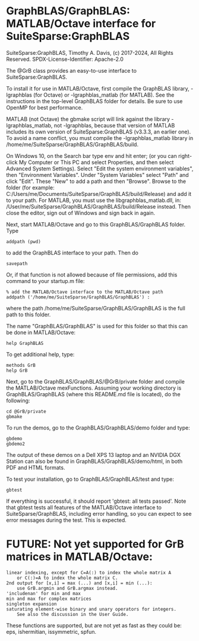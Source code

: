 # GraphBLAS/GraphBLAS: MATLAB/Octave interface for SuiteSparse:GraphBLAS

SuiteSparse:GraphBLAS, Timothy A. Davis, (c) 2017-2024, All Rights Reserved.
SPDX-License-Identifier: Apache-2.0

The @GrB class provides an easy-to-use interface to SuiteSparse:GraphBLAS.

To install it for use in MATLAB/Octave, first compile the GraphBLAS library,
-lgraphblas (for Octave) or -lgraphblas_matlab (for MATLAB).  See the
instructions in the top-level GraphBLAS folder for details.  Be sure to use
OpenMP for best performance.

MATLAB (not Octave) the gbmake script will link against the library
-lgraphblas_matlab, not -lgraphblas, because that version of MATLAB includes
its own version of SuiteSparse:GraphBLAS (v3.3.3, an earlier one).  To avoid a
name conflict, you must compile the -lgraphblas_matlab library in
/home/me/SuiteSparse/GraphBLAS/GraphBLAS/build.

On Windows 10, on the Search bar type env and hit enter; (or you can
right-click My Computer or This PC and select Properties, and then select
Advanced System Settings).  Select "Edit the system environment variables",
then "Environment Variables".  Under "System Variables" select "Path" and click
"Edit".  These "New" to add a path and then "Browse".  Browse to the folder
(for example: C:/Users/me/Documents/SuiteSparse/GraphBLAS/build/Release) and
add it to your path.  For MATLAB, you must use the
libgraphblas_matlab.dll, in:
/User/me/SuiteSparse/GraphBLAS/GraphBLAS/build/Release instead.  Then close the
editor, sign out of Windows and sign back in again.

Next, start MATLAB/Octave and go to this GraphBLAS/GraphBLAS folder.  Type

    addpath (pwd)

to add the GraphBLAS interface to your path.  Then do

    savepath

Or, if that function is not allowed because of file permissions, add this
command to your startup.m file:

    % add the MATLAB/Octave interface to the MATLAB/Octave path
    addpath ('/home/me/SuiteSparse/GraphBLAS/GraphBLAS') :

where the path /home/me/SuiteSparse/GraphBLAS/GraphBLAS is the full path to
this folder.

The name "GraphBLAS/GraphBLAS" is used for this folder so that this can be done
in MATLAB/Octave:

    help GraphBLAS

To get additional help, type:

    methods GrB
    help GrB

Next, go to the GraphBLAS/GraphBLAS/@GrB/private folder and compile the
MATLAB/Octave mexFunctions.  Assuming your working directory is
GraphBLAS/GraphBLAS (where this README.md file is located), do the following:

    cd @GrB/private
    gbmake

To run the demos, go to the GraphBLAS/GraphBLAS/demo folder and type:

    gbdemo
    gbdemo2

The output of these demos on a Dell XPS 13 laptop and an NVIDIA DGX Station can
also be found in GraphBLAS/GraphBLAS/demo/html, in both PDF and HTML formats.

To test your installation, go to GraphBLAS/GraphBLAS/test and type:

    gbtest

If everything is successful, it should report 'gbtest: all tests passed'.  Note
that gbtest tests all features of the MATLAB/Octave interface to
SuiteSparse/GraphBLAS, including error handling, so you can expect to see error
messages during the test.  This is expected.

# FUTURE: Not yet supported for GrB matrices in MATLAB/Octave:

    linear indexing, except for C=A(:) to index the whole matrix A
        or C(:)=A to index the whole matrix C.
    2nd output for [x,i] = max (...) and [x,i] = min (...):
        use GrB.argmin and GrB.argmax instead.
    'includenan' for min and max
    min and max for complex matrices
    singleton expansion
    saturating element-wise binary and unary operators for integers.
        See also the discussion in the User Guide.

These functions are supported, but are not yet as fast as they could be:
eps, ishermitian, issymmetric, spfun.

